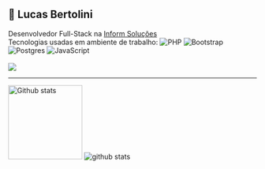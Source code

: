 ## 🚀 Lucas Bertolini

Desenvolvedor Full-Stack na <a href="https://www.informsolucoes.com.br">Inform Soluções</a>\
Tecnologias usadas em ambiente de trabalho: ![PHP](https://img.shields.io/badge/PHP-7.4-blue)
![Bootstrap](https://img.shields.io/badge/Bootstrap-4-blue)
![Postgres](https://img.shields.io/badge/Postgres-12-blue)
![JavaScript](https://img.shields.io/badge/JavaScript-ES6%2B-blue)<br/><br/>
<a href="https://www.linkedin.com/in/lucas-bertolini/">
  <img src="https://img.shields.io/badge/LinkedIn-0077B5?style=for-the-badge&logo=linkedin&logoColor=white">
</a><br/><hr>

<img src="https://github-readme-stats.vercel.app/api?username=lucasbertolini&theme=github_dark&show_icons=true&count_private=true" height="150" alt="Github stats">
<img src="https://github-readme-stats.vercel.app/api/top-langs/?username=lucasbertolini&layout=compact&theme=github_dark&count_private=true" alt="github stats">

